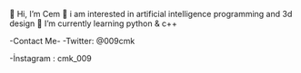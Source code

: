 👋 Hi, I’m Cem 
👀 i am interested in artificial intelligence programming and 3d design
🌱 I’m currently learning python & c++


-Contact Me-
-Twitter: @009cmk

-İnstagram : cmk_009

